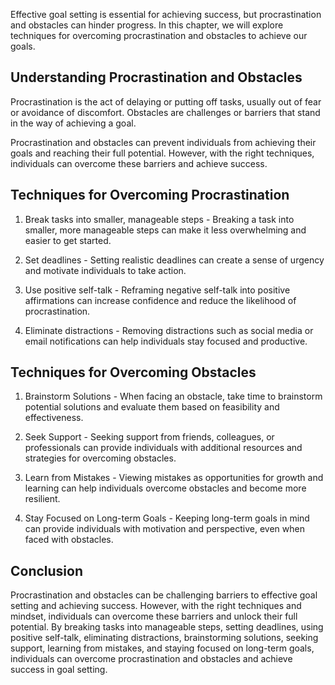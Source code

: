 
Effective goal setting is essential for achieving success, but procrastination and obstacles can hinder progress. In this chapter, we will explore techniques for overcoming procrastination and obstacles to achieve our goals.

Understanding Procrastination and Obstacles
-------------------------------------------

Procrastination is the act of delaying or putting off tasks, usually out of fear or avoidance of discomfort. Obstacles are challenges or barriers that stand in the way of achieving a goal.

Procrastination and obstacles can prevent individuals from achieving their goals and reaching their full potential. However, with the right techniques, individuals can overcome these barriers and achieve success.

Techniques for Overcoming Procrastination
-----------------------------------------

1. Break tasks into smaller, manageable steps - Breaking a task into smaller, more manageable steps can make it less overwhelming and easier to get started.

2. Set deadlines - Setting realistic deadlines can create a sense of urgency and motivate individuals to take action.

3. Use positive self-talk - Reframing negative self-talk into positive affirmations can increase confidence and reduce the likelihood of procrastination.

4. Eliminate distractions - Removing distractions such as social media or email notifications can help individuals stay focused and productive.

Techniques for Overcoming Obstacles
-----------------------------------

1. Brainstorm Solutions - When facing an obstacle, take time to brainstorm potential solutions and evaluate them based on feasibility and effectiveness.

2. Seek Support - Seeking support from friends, colleagues, or professionals can provide individuals with additional resources and strategies for overcoming obstacles.

3. Learn from Mistakes - Viewing mistakes as opportunities for growth and learning can help individuals overcome obstacles and become more resilient.

4. Stay Focused on Long-term Goals - Keeping long-term goals in mind can provide individuals with motivation and perspective, even when faced with obstacles.

Conclusion
----------

Procrastination and obstacles can be challenging barriers to effective goal setting and achieving success. However, with the right techniques and mindset, individuals can overcome these barriers and unlock their full potential. By breaking tasks into manageable steps, setting deadlines, using positive self-talk, eliminating distractions, brainstorming solutions, seeking support, learning from mistakes, and staying focused on long-term goals, individuals can overcome procrastination and obstacles and achieve success in goal setting.
